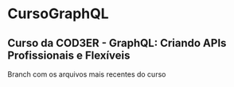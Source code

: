 # CursoGraphQL
## Curso da COD3ER - GraphQL: Criando APIs Profissionais e Flexíveis

Branch com os arquivos mais recentes do curso
